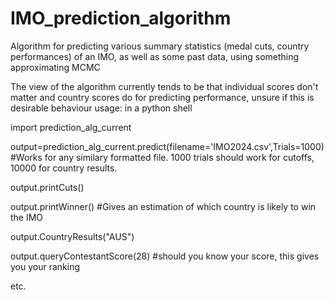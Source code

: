 # IMO_prediction_algorithm
Algorithm for predicting various summary statistics (medal cuts, country performances) of an IMO, as well as some past data, using something approximating MCMC

The view of the algorithm currently tends to be that individual scores don't matter and country scores do for predicting performance, 
unsure if this is desirable behaviour 
usage: in a python shell

import prediction_alg_current

output=prediction_alg_current.predict(filename='IMO2024.csv',Trials=1000) #Works for any similary formatted file. 1000 trials should work for cutoffs, 10000 for country results.

output.printCuts()

output.printWinner() #Gives an estimation of which country is likely to win the IMO

output.CountryResults("AUS")

output.queryContestantScore(28) #should you know your score, this gives you your ranking

etc.
